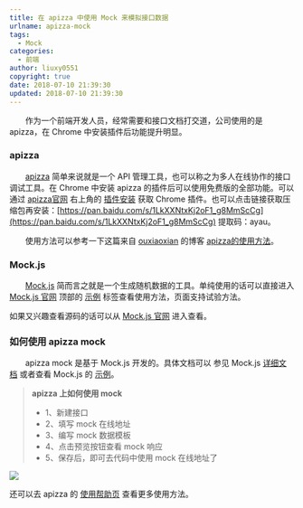 ```yaml
---
title: 在 apizza 中使用 Mock 来模拟接口数据
urlname: apizza-mock
tags:
  - Mock
categories:
  - 前端
author: liuxy0551
copyright: true
date: 2018-07-10 21:39:30
updated: 2018-07-10 21:39:30
---
```



　　作为一个前端开发人员，经常需要和接口文档打交道，公司使用的是 apizza，在 Chrome 中安装插件后功能提升明显。
<!--more-->


### apizza

　　[apizza](https://apizza.net/) 简单来说就是一个 API 管理工具，也可以称之为多人在线协作的接口调试工具。在 Chrome 中安装 apizza 的插件后可以使用免费版的全部功能。可以通过
 [apizza官网](https://apizza.net/) 右上角的 [插件安装](https://apizza.net/page/downloadext) 获取 Chrome 插件。也可以点击链接获取压缩包再安装：[https://pan.baidu.com/s/1LkXXNtxKj2oF1_g8MmScCg](https://pan.baidu.com/s/1LkXXNtxKj2oF1_g8MmScCg) 提取码：ayau。

　　使用方法可以参考一下这篇来自 [ouxiaoxian](https://me.csdn.net/ouxiaoxian) 的博客 [apizza的使用方法](https://blog.csdn.net/ouxiaoxian/article/details/80526979)。


### Mock.js

　　[Mock.js](http://mockjs.com/) 简而言之就是一个生成随机数据的工具。单纯使用的话可以直接进入 [Mock.js 官网](http://mockjs.com/) 顶部的 [示例](http://mockjs.com/examples.html) 标签查看使用方法，页面支持试验方法。

如果又兴趣查看源码的话可以从 [Mock.js 官网](http://mockjs.com/) 进入查看。


### 如何使用 apizza mock

　　apizza mock 是基于 Mock.js 开发的。具体文档可以 参见 Mock.js [详细文档](https://github.com/nuysoft/Mock/wiki) 或者查看 Mock.js 的 [示例](http://mockjs.com/examples.html)。

>**apizza 上如何使用 mock**
>* 1、新建接口
>* 2、填写 mock 在线地址
>* 3、编写 mock 数据模板
>* 4、点击预览按钮查看 mock 响应
>* 5、保存后，即可去代码中使用 mock 在线地址了

![](https://images-hosting.liuxianyu.cn/posts/apizza-mock/1.png)

还可以去 apizza 的 [使用帮助页](https://apizza.net/wiki/datamodel) 查看更多使用方法。
